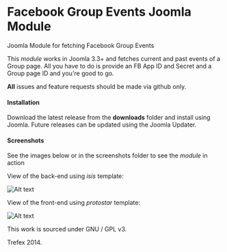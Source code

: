 Facebook Group Events Joomla Module
===============

Joomla Module for fetching Facebook Group Events


This *module* works in Joomla 3.3+ and fetches current and past events of a Group
page. All you have to do is provide an FB App ID and Secret and a Group page
ID and you're good to go.

**All** issues and feature requests should be made via github only.

#### Installation

Download the latest release from the **downloads** folder and install using Joomla.
Future releases can be updated using the Joomla Updater.

#### Screenshots

See the images below or in the screenshots folder to see the *module* in action

View of the back-end using *isis* template:

![Alt text](https://raw.githubusercontent.com/Trefex/jooma_facebookevents/master/screenshots/back_end_v0.0.6.PNG "Back end view")

View of the front-end using *protostar* template:

![Alt text](https://raw.githubusercontent.com/Trefex/jooma_facebookevents/master/screenshots/front_end_v0.0.6.PNG "Front end view")

This work is sourced under GNU / GPL v3.

Trefex 2014.
